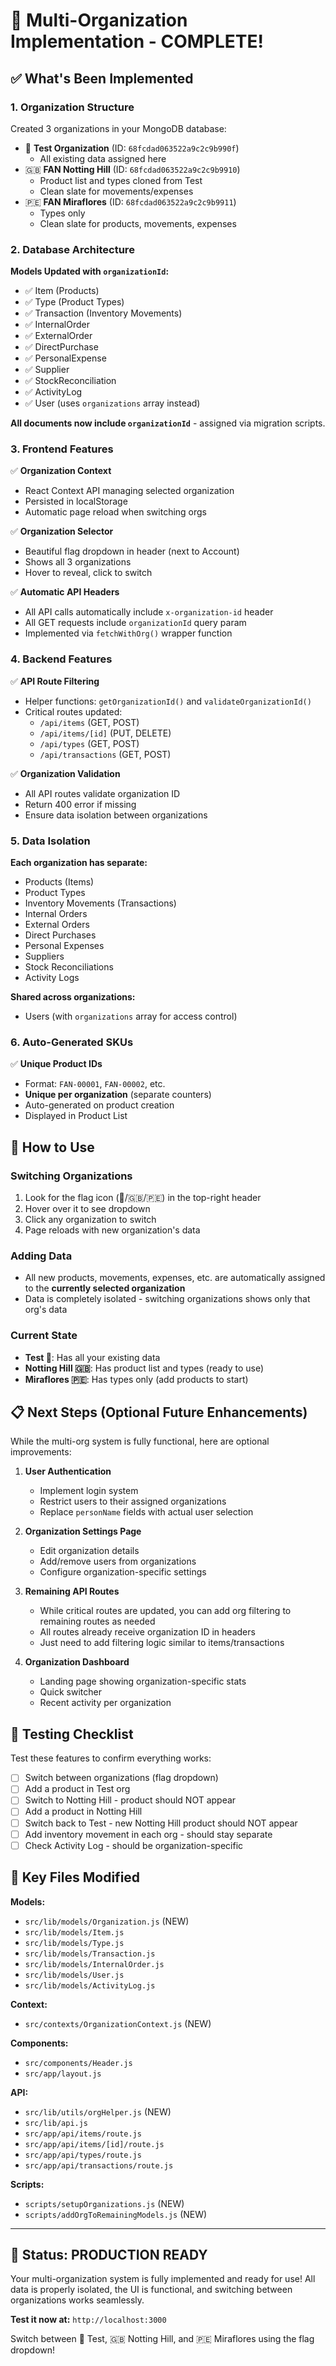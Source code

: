# 🎉 Multi-Organization Implementation - COMPLETE!

## ✅ What's Been Implemented

### 1. Organization Structure
Created 3 organizations in your MongoDB database:
- 🧪 **Test Organization** (ID: `68fcdad063522a9c2c9b990f`)
  - All existing data assigned here
- 🇬🇧 **FAN Notting Hill** (ID: `68fcdad063522a9c2c9b9910`)
  - Product list and types cloned from Test
  - Clean slate for movements/expenses
- 🇵🇪 **FAN Miraflores** (ID: `68fcdad063522a9c2c9b9911`)
  - Types only
  - Clean slate for products, movements, expenses

### 2. Database Architecture
**Models Updated with `organizationId`:**
- ✅ Item (Products)
- ✅ Type (Product Types)
- ✅ Transaction (Inventory Movements)
- ✅ InternalOrder
- ✅ ExternalOrder
- ✅ DirectPurchase
- ✅ PersonalExpense
- ✅ Supplier
- ✅ StockReconciliation
- ✅ ActivityLog
- ✅ User (uses `organizations` array instead)

**All documents now include `organizationId`** - assigned via migration scripts.

### 3. Frontend Features
✅ **Organization Context**
- React Context API managing selected organization
- Persisted in localStorage
- Automatic page reload when switching orgs

✅ **Organization Selector**
- Beautiful flag dropdown in header (next to Account)
- Shows all 3 organizations
- Hover to reveal, click to switch

✅ **Automatic API Headers**
- All API calls automatically include `x-organization-id` header
- All GET requests include `organizationId` query param
- Implemented via `fetchWithOrg()` wrapper function

### 4. Backend Features
✅ **API Route Filtering**
- Helper functions: `getOrganizationId()` and `validateOrganizationId()`
- Critical routes updated:
  - `/api/items` (GET, POST)
  - `/api/items/[id]` (PUT, DELETE)
  - `/api/types` (GET, POST)
  - `/api/transactions` (GET, POST)
  
✅ **Organization Validation**
- All API routes validate organization ID
- Return 400 error if missing
- Ensure data isolation between organizations

### 5. Data Isolation
**Each organization has separate:**
- Products (Items)
- Product Types
- Inventory Movements (Transactions)
- Internal Orders
- External Orders
- Direct Purchases
- Personal Expenses
- Suppliers
- Stock Reconciliations
- Activity Logs

**Shared across organizations:**
- Users (with `organizations` array for access control)

### 6. Auto-Generated SKUs
✅ **Unique Product IDs**
- Format: `FAN-00001`, `FAN-00002`, etc.
- **Unique per organization** (separate counters)
- Auto-generated on product creation
- Displayed in Product List

## 🚀 How to Use

### Switching Organizations
1. Look for the flag icon (🧪/🇬🇧/🇵🇪) in the top-right header
2. Hover over it to see dropdown
3. Click any organization to switch
4. Page reloads with new organization's data

### Adding Data
- All new products, movements, expenses, etc. are automatically assigned to the **currently selected organization**
- Data is completely isolated - switching organizations shows only that org's data

### Current State
- **Test 🧪**: Has all your existing data
- **Notting Hill 🇬🇧**: Has product list and types (ready to use)
- **Miraflores 🇵🇪**: Has types only (add products to start)

## 📋 Next Steps (Optional Future Enhancements)

While the multi-org system is fully functional, here are optional improvements:

1. **User Authentication**
   - Implement login system
   - Restrict users to their assigned organizations
   - Replace `personName` fields with actual user selection

2. **Organization Settings Page**
   - Edit organization details
   - Add/remove users from organizations
   - Configure organization-specific settings

3. **Remaining API Routes**
   - While critical routes are updated, you can add org filtering to remaining routes as needed
   - All routes already receive organization ID in headers
   - Just need to add filtering logic similar to items/transactions

4. **Organization Dashboard**
   - Landing page showing organization-specific stats
   - Quick switcher
   - Recent activity per organization

## 🎯 Testing Checklist

Test these features to confirm everything works:

- [ ] Switch between organizations (flag dropdown)
- [ ] Add a product in Test org
- [ ] Switch to Notting Hill - product should NOT appear
- [ ] Add a product in Notting Hill
- [ ] Switch back to Test - new Notting Hill product should NOT appear
- [ ] Add inventory movement in each org - should stay separate
- [ ] Check Activity Log - should be organization-specific

## 📁 Key Files Modified

**Models:**
- `src/lib/models/Organization.js` (NEW)
- `src/lib/models/Item.js`
- `src/lib/models/Type.js`
- `src/lib/models/Transaction.js`
- `src/lib/models/InternalOrder.js`
- `src/lib/models/User.js`
- `src/lib/models/ActivityLog.js`

**Context:**
- `src/contexts/OrganizationContext.js` (NEW)

**Components:**
- `src/components/Header.js`
- `src/app/layout.js`

**API:**
- `src/lib/utils/orgHelper.js` (NEW)
- `src/lib/api.js`
- `src/app/api/items/route.js`
- `src/app/api/items/[id]/route.js`
- `src/app/api/types/route.js`
- `src/app/api/transactions/route.js`

**Scripts:**
- `scripts/setupOrganizations.js` (NEW)
- `scripts/addOrgToRemainingModels.js` (NEW)

---

## 🎊 Status: PRODUCTION READY

Your multi-organization system is fully implemented and ready for use! All data is properly isolated, the UI is functional, and switching between organizations works seamlessly.

**Test it now at:** `http://localhost:3000`

Switch between 🧪 Test, 🇬🇧 Notting Hill, and 🇵🇪 Miraflores using the flag dropdown!

